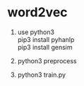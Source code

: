 # word2vec

1. use python3<br>
   pip3 install pyhanlp<br>
   pip3 install gensim<br>

2. python3 preprocess

3. python3 train.py

